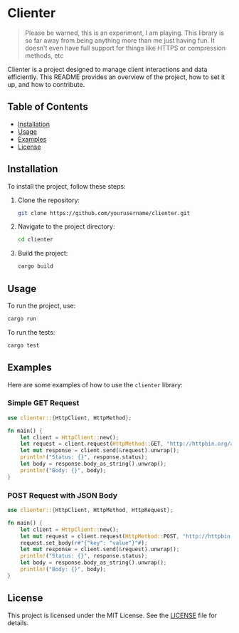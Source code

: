 # Clienter

> Please be warned, this is an experiment, I am playing. This library is so far away from being anything more than me just having fun. It doesn't even have full support for things like HTTPS or compression methods, etc

Clienter is a project designed to manage client interactions and data efficiently. This README provides an overview of the project, how to set it up, and how to contribute.

## Table of Contents

- [Installation](#installation)
- [Usage](#usage)
- [Examples](#examples)
- [License](#license)

## Installation

To install the project, follow these steps:

1. Clone the repository:
   ```sh
   git clone https://github.com/yourusername/clienter.git
   ```
2. Navigate to the project directory:
   ```sh
   cd clienter
   ```
3. Build the project:
   ```sh
   cargo build
   ```

## Usage

To run the project, use:

```sh
cargo run
```

To run the tests:

```sh
cargo test
```

## Examples

Here are some examples of how to use the `clienter` library:

### Simple GET Request

```rust
use clienter::{HttpClient, HttpMethod};

fn main() {
    let client = HttpClient::new();
    let request = client.request(HttpMethod::GET, "http://httpbin.org/anything");
    let mut response = client.send(&request).unwrap();
    println!("Status: {}", response.status);
    let body = response.body_as_string().unwrap();
    println!("Body: {}", body);
}
```

### POST Request with JSON Body

```rust
use clienter::{HttpClient, HttpMethod, HttpRequest};

fn main() {
    let client = HttpClient::new();
    let mut request = client.request(HttpMethod::POST, "http://httpbin.org/post");
    request.set_body(r#"{"key": "value"}"#);
    let mut response = client.send(&request).unwrap();
    println!("Status: {}", response.status);
    let body = response.body_as_string().unwrap();
    println!("Body: {}", body);
}
```

## License

This project is licensed under the MIT License. See the [LICENSE](LICENSE) file for details.
